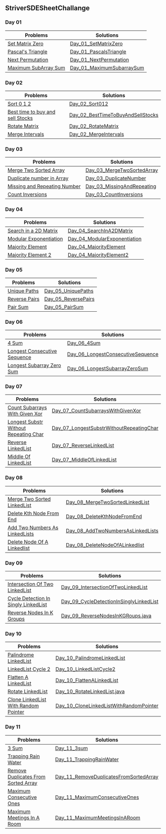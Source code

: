 ## StriverSDESheetChallange

### Day 01

Problems | Solutions
------------- | -------------
[Set Matrix Zero](https://www.codingninjas.com/codestudio/problems/set-matrix-zeros_3846774?topList=striver-sde-sheet-problems&utm_source=striver&utm_medium=website)  | [Day_01_SetMatrixZero](./Solutions/Day_01_SetMatrixZero.java)
[Pascal's Triangle](https://www.codingninjas.com/codestudio/problems/pascal-s-triangle_1089580?topList=striver-sde-sheet-problems)  | [Day_01_PascalsTriangle](./Solutions/Day_01_PascalsTriangle.java)
[Next Permutation](https://www.codingninjas.com/codestudio/problems/893046?topList=striver-sde-sheet-problems&utm_source=striver&utm_medium=website) | [Day_01_NextPermutation](./Solutions/Day_01_NextPermutation.java)
[Maximum SubArray Sum](https://www.codingninjas.com/codestudio/problems/630526?topList=striver-sde-sheet-problems&utm_source=striver&utm_medium=website) | [Day_01_MaximumSubarraySum](./Solutions/Day_01_MaximumSubarraySum.java)


### Day 02

Problems | Solutions
------------- | -------------
[Sort 0 1 2](https://www.codingninjas.com/codestudio/problems/sort-0-1-2_631055?topList=striver-sde-sheet-problems&leftPanelTab=1) | [Day_02_Sort012](./Solutions/Day_02_Sort012.java)
[Best time to buy and sell Stocks](https://www.codingninjas.com/codestudio/problems/stocks-are-profitable_893405?topList=striver-sde-sheet-problems&leftPanelTab=1) | [Day_02_BestTimeToBuyAndSellStocks](./Solutions/Day_02_BestTimeToBuyAndSellStocks.java)
[Rotate Matrix](https://www.codingninjas.com/codestudio/problems/rotate-matrix_981260?topList=striver-sde-sheet-problems&leftPanelTab=1) | [Day_02_RotateMatrix](./Solutions/Day_02_RotateMatrix.java)
[Merge Intervals](https://www.codingninjas.com/codestudio/problems/merge-intervals_699917?topList=striver-sde-sheet-problems&leftPanelTab=1) | [Day_02_MergeIntervals](./Solutions/Day_02_MergeIntervals.java)



### Day 03

Problems | Solutions
------------- | -------------
[Merge Two Sorted Array](https://www.codingninjas.com/codestudio/problems/ninja-and-sorted-arrays_1214628?topList=striver-sde-sheet-problems&leftPanelTab=1) | [Day_03_MergeTwoSortedArray](./Solutions/Day_03_MergeTwoSortedArray.java)
[Duplicate number in Array](https://www.codingninjas.com/codestudio/problems/find-duplicate-in-array_1112602?topList=striver-sde-sheet-problems&leftPanelTab=0) | [Day_03_DuplicateNumber](./Solutions/Day_03_DuplicateNumber.java)
[Missing and Repeating Number](https://www.codingninjas.com/codestudio/problems/missing-and-repeating-numbers_873366?topList=striver-sde-sheet-problems&leftPanelTab=1) | [Day_03_MissingAndRepeating](./Solutions/Day_03_MissingAndRepeating.java)
[Count Inversions](https://www.codingninjas.com/codestudio/problems/count-inversions_615?topList=striver-sde-sheet-problems) | [Day_03_CountInversions](./Solutions/Day_03_CountInversions.java)


### Day 04

Problems | Solutions
------------- | -------------
[Search in a 2D Matrix](https://www.codingninjas.com/codestudio/problems/search-in-a-2d-matrix_980531?topList=striver-sde-sheet-problems&leftPanelTab=1) | [Day_04_SearchInA2DMatrix](./Solutions/Day_04_SearchInA2DMatrix.java)
[Modular Exponentiation](https://www.codingninjas.com/codestudio/problems/modular-exponentiation_1082146?topList=striver-sde-sheet-problems&leftPanelTab=1) | [Day_04_ModularExponentiation](./Solutions/Day_04_ModularExponentiation.java)
[Majority Element](https://www.codingninjas.com/codestudio/problems/majority-element_842495?topList=striver-sde-sheet-problems&leftPanelTab=1) | [Day_04_MajorityElement](./Solutions/Day_04_MajorityElement.java)
[Majority Element 2](https://www.codingninjas.com/codestudio/problems/majority-element-ii_893027?topList=striver-sde-sheet-problems&leftPanelTab=1) | [Day_04_MajorityElement2](./Solutions/Day_04_MajorityElement2.java)


### Day 05

Problems | Solutions
------------- | -------------
[Unique Paths](https://www.codingninjas.com/codestudio/problems/total-unique-paths_1081470?topList=striver-sde-sheet-problems&leftPanelTab=1) | [Day_05_UniquePaths](./Solutions/Day_05_UniquePaths.java)
[Reverse Pairs](https://www.codingninjas.com/codestudio/problems/reverse-pairs_1112652?topList=striver-sde-sheet-problems&leftPanelTab=1) | [Day_05_ReversePairs](./Solutions/Day_05_ReversePairs.java)
[Pair Sum](https://www.codingninjas.com/codestudio/problems/pair-sum_697295?topList=striver-sde-sheet-problems&leftPanelTab=1)|[Day_05_PairSum](./Solutions/Day_05_PairSum.java)


### Day 06

Problems | Solutions
------------- | -------------
[4 Sum](https://www.codingninjas.com/codestudio/problems/find-four-elements-that-sums-to-a-given-value_983605?topList=striver-sde-sheet-problems&leftPanelTab=1) | [Day_06_4Sum](./Solutions/Day_06_4Sum.java)
[Longest Consecutive Sequence](codingninjas.com/codestudio/problems/longest-consecutive-sequence_759408?topList=striver-sde-sheet-problems&leftPanelTab=0) | [Day_06_LongestConsecutiveSequence](./Solutions/Day_06_LongestConsecutiveSequence.java)
[Longest Subarray Zero Sum](https://www.codingninjas.com/codestudio/problems/longest-subset-zero-sum_920321?topList=striver-sde-sheet-problems&leftPanelTab=0) | [Day_06_LongestSubarrayZeroSum](./Solutions/Day_06_LongestSubarrayZeroSum.java)


### Day 07

Problems | Solutions
------------- | -------------
[Count Subarrays With Given Xor](https://www.codingninjas.com/codestudio/problems/count-subarrays-with-given-xor_1115652?topList=striver-sde-sheet-problems&leftPanelTab=0) | [Day_07_CountSubarraysWithGivenXor](./Solutions/Day_07_CountSubarraysWithGivenXor.java)
[Longest Substr Without Repeating Char](https://www.codingninjas.com/codestudio/problems/630418?topList=striver-sde-sheet-problems&utm_source=striver&utm_medium=website&leftPanelTab=0) | [Day_07_LongestSubstrWithoutRepeatingChar](./Solutions/Day_07_LongestSubstrWithoutRepeatingChar.java)
[Reverse LinkedList](https://www.codingninjas.com/codestudio/problems/reverse-the-singly-linked-list_799897?topList=striver-sde-sheet-problems&leftPanelTab=1) | [Day_07_ReverseLinkedList](./Solutions/Day_07_ReverseLinkedList.java)
[Middle Of LinkedList](https://www.codingninjas.com/codestudio/problems/middle-of-linked-list_973250?topList=striver-sde-sheet-problems&leftPanelTab=1) | [Day_07_MiddleOfLinkedList](./Solutions/Day_07_MiddleOfLinkedList.java)


### Day 08

Problems | Solutions
------------- | -------------
[Merge Two Sorted LinkedList](https://www.codingninjas.com/codestudio/problems/merge-two-sorted-linked-lists_800332?topList=striver-sde-sheet-problems&leftPanelTab=1) | [Day_08_MergeTwoSortedLinkedList](./Solutions/Day_08_MergeTwoSortedLinkedList.java)
[Delete Kth Node From End](https://www.codingninjas.com/codestudio/problems/delete-kth-node-from-end-in-linked-list_799912?topList=striver-sde-sheet-problems&leftPanelTab=0) | [Day_08_DeleteKthNodeFromEnd](./Solutions/Day_08_DeleteKthNodeFromEnd.java)
[Add Two Numbers As LinkedLists](https://www.codingninjas.com/codestudio/problems/add-two-numbers-as-linked-lists_1170520?topList=striver-sde-sheet-problems&leftPanelTab=0) | [Day_08_AddTwoNumbersAsLinkedLists](./Solutions/Day_08_AddTwoNumbersAsLinkedLists.java)
[Delete Node Of A Linkedlist](https://www.codingninjas.com/codestudio/problems/delete-node-in-a-linked-list_1105578?topList=striver-sde-sheet-problems&leftPanelTab=0) | [Day_08_DeleteNodeOfALinkedlist](./Solutions/Day_08_DeleteNodeOfALinkedlist.java)

### Day 09

Problems | Solutions
------------- | -------------
[Intersection Of Two LinkedList](https://www.codingninjas.com/codestudio/problems/intersection-of-linked-list_630457?topList=striver-sde-sheet-problems&leftPanelTab=1) | [Day_09_IntersectionOfTwoLinkedList](./Solutions/Day_09_IntersectionOfTwoLinkedList.java)
[Cycle Detection In Singly LinkedList](https://www.codingninjas.com/codestudio/problems/cycle-detection-in-a-singly-linked-list_628974?topList=striver-sde-sheet-problems&leftPanelTab=0) | [Day_09_CycleDetectionInSinglyLinkedList](./Solutions/Day_09_CycleDetectionInSinglyLinkedList.java)
[Reverse Nodes In K Groups](https://www.codingninjas.com/codestudio/problems/reverse-blocks_763406?topList=striver-sde-sheet-problems&leftPanelTab=0) | [Day_09_ReverseNodesInKGRoups.java](./Solutions/Day_09_ReverseNodesInKGRoups.java)


### Day 10

Problems | Solutions
------------- | -------------
[Palindrome LinkedList](https://www.codingninjas.com/codestudio/problems/palindrom-linked-list_799352?topList=striver-sde-sheet-problems&leftPanelTab=1) | [Day_10_PalindromeLinkedList](./Solutions/Day_10_PalindromeLinkedList.java)
[LinkedList Cycle 2](https://www.codingninjas.com/codestudio/problems/detect-the-first-node-of-the-loop_1112628?topList=striver-sde-sheet-problems&leftPanelTab=1) | [Day_10_LinkedListCycle2](./Solutions/Day_10_LinkedListCycle2.java)
[Flatten A LinkedList](https://www.codingninjas.com/codestudio/problems/flatten-a-linked-list_1112655?topList=striver-sde-sheet-problems&leftPanelTab=0)|[Day_10_FlattenALinkedList](./Solutions/Day_10_FlattenALinkedList.java)
[Rotate LinkedList](https://www.codingninjas.com/codestudio/problems/rotate-linked-list_920454?topList=striver-sde-sheet-problems&leftPanelTab=0) | [Day_10_RotateLinkedList.java](./Solutions/Day_10_RotateLinkedList.java)
[Clone LinkedList With Random Pointer](https://www.codingninjas.com/codestudio/problems/clone-linked-list-with-random-pointer_873376?topList=striver-sde-sheet-problems&leftPanelTab=0) | [Day_10_CloneLinkedListWithRandomPointer](./Solutions/Day_10_CloneLinkedListWithRandomPointer.java)


### Day 11

Problems | Solutions
------------- | -------------
[3 Sum](https://www.codingninjas.com/codestudio/problems/triplets-with-given-sum_893028?topList=striver-sde-sheet-problems&leftPanelTab=0)|[Day_11_3sum](./Solutions/Day_11_3sum.java)
[Trapping Rain Water](https://www.codingninjas.com/codestudio/problems/trapping-rainwater_630519?topList=striver-sde-sheet-problems&leftPanelTab=0) | [Day_11_TrappingRainWater](./Solutions/Day_11_TrappingRainWater.java)
[Remove Duplicates From Sorted Array](https://www.codingninjas.com/codestudio/problems/remove-duplicates-from-sorted-array_1102307?topList=striver-sde-sheet-problems&leftPanelTab=0) | [Day_11_RemoveDuplicatesFromSortedArray](./Solutions/Day_11_RemoveDuplicatesFromSortedArray.java)
[Maximum Consecutive Ones](https://www.codingninjas.com/codestudio/problems/maximum-consecutive-ones_892994?topList=striver-sde-sheet-problems&leftPanelTab=0) | [Day_11_MaximumConsecutiveOnes](./Solutions/Day_11_MaximumConsecutiveOnes.java)
[Maximum Meetings In A Room](https://www.codingninjas.com/codestudio/problems/maximum-meetings_1062658?topList=striver-sde-sheet-problems&leftPanelTab=0) | [Day_11_MaximumMeetingsInARoom](./Solutions/Day_11_MaximumMeetingsInARoom.java)